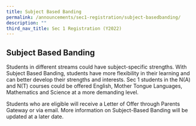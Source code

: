 ```yaml
---
title: Subject Based Banding
permalink: /announcements/sec1-registration/subject-basedbanding/
description: ""
third_nav_title: Sec 1 Registration (Y2022)
---
```

## **Subject Based Banding**
Students in different streams could have subject-specific strengths. With Subject Based Banding, students have more flexibility in their learning and can better develop their strengths and interests.  Sec 1 students in the N(A) and N(T) courses could be offered English, Mother Tongue Languages, Mathematics and Science at a more demanding level.

Students who are eligible will receive a Letter of Offer through Parents Gateway or via email.  More information on Subject-Based Banding will be updated at a later date.